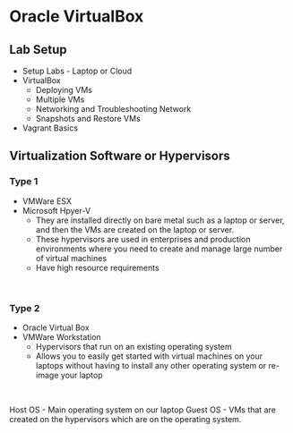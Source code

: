 # Oracle VirtualBox

## Lab Setup
- Setup Labs - Laptop or Cloud
- VirtualBox
    - Deploying VMs
    - Multiple VMs
    - Networking and Troubleshooting Network
    - Snapshots and Restore VMs
- Vagrant Basics


## Virtualization Software or Hypervisors

### Type 1
- VMWare ESX
- Microsoft Hpyer-V
    - They are installed directly on bare metal such as a laptop or server, and then the VMs are created on the laptop or server.
    - These hypervisors are used in enterprises and production environments where you need to create and manage large number of virtual machines
    - Have high resource requirements

<br>

### Type 2
- Oracle Virtual Box
- VMWare Workstation
    - Hypervisors that run on an existing operating system
    - Allows you to easily get started with virtual machines on your laptops without having to install any other operating system or re-image your laptop

<br>

Host OS - Main operating system on our laptop
Guest OS - VMs that are created on the hypervisors which are on the operating system.


